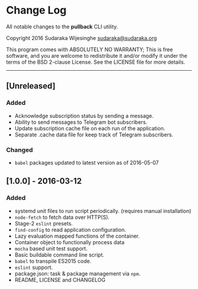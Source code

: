 # Change Log

All notable changes to the **pullback** CLI utility.

Copyright 2016 Sudaraka Wijesinghe <sudaraka@sudaraka.org>

This program comes with ABSOLUTELY NO WARRANTY;
This is free software, and you are welcome to redistribute it and/or modify it
under the terms of the BSD 2-clause License. See the LICENSE file for more
details.

---

## [Unreleased]
### Added
- Acknowledge subscription status by sending a message.
- Ability to send messages to Telegram bot subscribers.
- Update subscription cache file on each run of the application.
- Separate .cache data file for keep track of Telegram subscribers.

### Changed
- `babel` packages updated to latest version as of 2016-05-07

## [1.0.0] - 2016-03-12
### Added
- systemd unit files to run script periodically. (requires manual installation)
- `node-fetch` to fetch data over HTTP(S).
- Stage-2 `eslint` presets.
- `find-config` to read application configuration.
- Lazy evaluation mapped functions of the container.
- Container object to functionally process data
- `mocha` based unit test support.
- Basic buildable command line script.
- `babel` to transpile ES2015 code.
- `eslint` support.
- package.json: task & package management via `npm`.
- README, LICENSE and CHANGELOG
